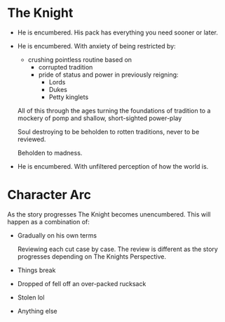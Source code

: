 # The Knight

* He is encumbered. His pack has everything you need sooner or later.

* He is encumbered. With anxiety of being restricted by:

   * crushing pointless routine based on 
      * corrupted tradition
      * pride of status and power in previously reigning:
         * Lords
         * Dukes
         * Petty kinglets 

   All of this through the ages turning the foundations of tradition to a mockery of pomp and shallow, short-sighted power-play

   Soul destroying to be beholden to rotten traditions, never to be reviewed.
   
   Beholden to madness.

* He is encumbered. With unfiltered perception of how the world is.


# Character Arc

As the story progresses The Knight becomes unencumbered. This will happen as a combination of:

 * Gradually on his own terms

   Reviewing each cut case by case. The review is different as the story progresses depending on The Knights Perspective.
   
 * Things break 
 * Dropped of fell off an over-packed rucksack 
 * Stolen lol
 * Anything else
